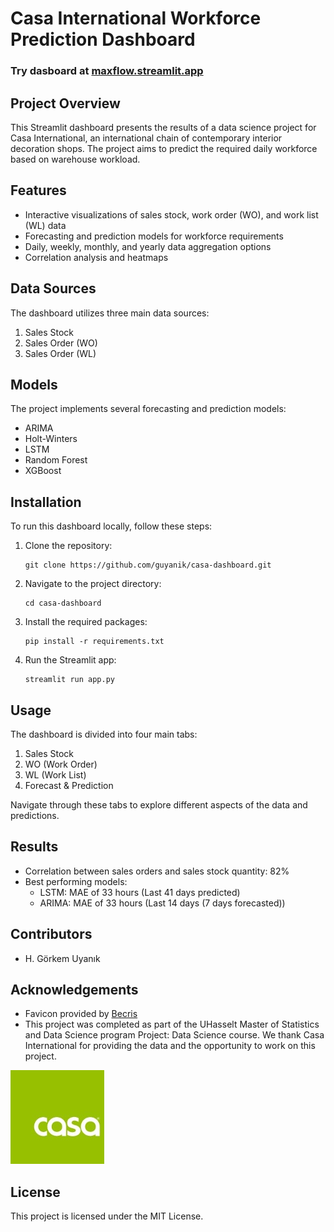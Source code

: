 # Casa International Workforce Prediction Dashboard

### Try dasboard at [maxflow.streamlit.app](https://maxflow.streamlit.app/)

## Project Overview

This Streamlit dashboard presents the results of a data science project for Casa International, an international chain of contemporary interior decoration shops. The project aims to predict the required daily workforce based on warehouse workload.

## Features

- Interactive visualizations of sales stock, work order (WO), and work list (WL) data
- Forecasting and prediction models for workforce requirements
- Daily, weekly, monthly, and yearly data aggregation options
- Correlation analysis and heatmaps

## Data Sources

The dashboard utilizes three main data sources:
1. Sales Stock
2. Sales Order (WO)
3. Sales Order (WL)

## Models

The project implements several forecasting and prediction models:
- ARIMA
- Holt-Winters
- LSTM
- Random Forest
- XGBoost

## Installation

To run this dashboard locally, follow these steps:

1. Clone the repository:
   ```
   git clone https://github.com/guyanik/casa-dashboard.git
   ```

2. Navigate to the project directory:
   ```
   cd casa-dashboard
   ```

3. Install the required packages:
   ```
   pip install -r requirements.txt
   ```

4. Run the Streamlit app:
   ```
   streamlit run app.py
   ```

## Usage

The dashboard is divided into four main tabs:
1. Sales Stock
2. WO (Work Order)
3. WL (Work List)
4. Forecast & Prediction

Navigate through these tabs to explore different aspects of the data and predictions.

## Results

- Correlation between sales orders and sales stock quantity: 82%
- Best performing models:
  - LSTM: MAE of 33 hours (Last 41 days predicted)
  - ARIMA: MAE of 33 hours (Last 14 days (7 days forecasted))

## Contributors

- H. Görkem Uyanık

## Acknowledgements

- Favicon provided by [Becris](https://www.becrisdesign.com/)
- This project was completed as part of the UHasselt Master of Statistics and Data Science program Project: Data Science course. We thank Casa International for providing the data and the opportunity to work on this project.

![Casa International Logo](images/logo.jpg)

## License

This project is licensed under the MIT License.